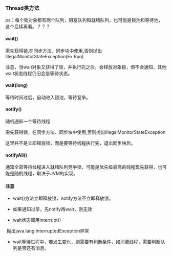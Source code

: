 ### Thread类方法



ps：每个锁对象都有两个队列，阻塞队列和就绪队列，也可能是锁池和等待池，这个后续再看。？？？

#### wait()

需先获得锁,在同步方法、同步块中使用,否则抛出IllegalMonitorStateException(Ex Run)

注意，当wait对象又获得了锁，并执行完之后，会释放对象锁，但不会通知，其他wait状态线程仍旧会是等待状态。



#### wait(long)

等待时间过后，自动进入锁池，等待竞争。



#### notify()

随机通知一个等待线程

需先获得锁，在同步方法、同步块中使用,否则抛出IllegalMonitorStateException

这里并不是立即释放锁，而是要等待线程执行完，退出同步块后。



#### notifyAll()

通知全部等待线程进入就绪队列竞争锁，可能是优先级最高的线程现先获得，也可能是随机线程，取决于JVM的实现。



#### 注意

- wait()方法立即释放锁，notify方法不立即释放锁。

- 如果通知过早，先notify再wait，则无效

- wait状态调用interrupt()

​         抛出java.lang.InterruptedException异常

- wait等待过程中，若发生变化，则需要有判断条件，如消费线程，需要判断队列是否还有消息。